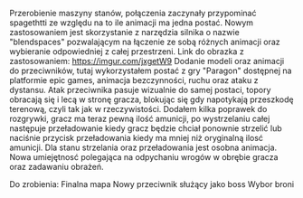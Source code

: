 ﻿Przerobienie maszyny stanów, połączenia zaczynały przypominać spagethtti ze względu na to ile animacji ma jedna postać.
Nowym zastosowaniem jest skorzystanie z narzędzia silnika o nazwie "blendspaces" pozwalającym na łączenie ze sobą różnych animacji oraz wybieranie odpowiedniej z całej przestrzeni.
Link do obrazka z zastosowaniem: https://imgur.com/jxgetW9
Dodanie modeli oraz animacji do przeciwników, tutaj wykorzystałem postać z gry "Paragon" dostępnej na platformie epic games, animacja bezczynności, ruchu oraz ataku z dystansu.
Atak przeciwnika pasuje wizualnie do samej postaci, topory obracają się i lecą w stronę gracza, blokując się gdy napotykają przeszkodę terenową, czyli tak jak w rzeczywistości.
Dodałem kilka poprawek do rozgrywki, gracz ma teraz pewną ilość amunicji, po wystrzelaniu całej następuje przeładowanie kiedy gracz będzie chciał ponownie strzelić lub naciśnie przycisk przeładowania kiedy ma mniej niż oryginalną ilosć amunicji.
Dla stanu strzelania oraz przeładowania jest osobna animacja.
Nowa umiejętnosć polegająca na odpychaniu wrogów w obrębie gracza oraz zadawaniu obrażeń.

Do zrobienia:
Finalna mapa
Nowy przeciwnik służący jako boss
Wybor broni
